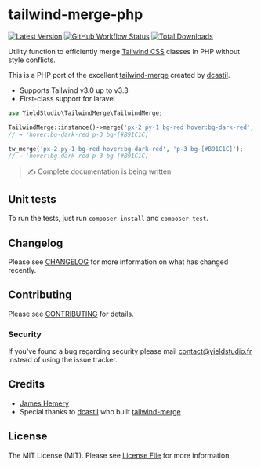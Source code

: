 # tailwind-merge-php

[![Latest Version](https://img.shields.io/github/release/yieldstudio/tailwind-merge-php?style=flat-square)](https://github.com/yieldstudio/tailwind-merge-php/releases)
[![GitHub Workflow Status](https://img.shields.io/github/actions/workflow/status/yieldstudio/tailwind-merge-php/tests.yml?branch=main)](https://github.com/yieldstudio/tailwind-merge-php/actions/workflows/tests.yml)
[![Total Downloads](https://img.shields.io/packagist/dt/yieldstudio/tailwind-merge-php?style=flat-square)](https://packagist.org/packages/yieldstudio/tailwind-merge-php)

Utility function to efficiently merge [Tailwind CSS](https://tailwindcss.com) classes in PHP without style conflicts.

This is a PHP port of the excellent [tailwind-merge](https://github.com/dcastil/tailwind-merge) created by [dcastil](https://github.com/dcastil).


- Supports Tailwind v3.0 up to v3.3
- First-class support for laravel

```php
use YieldStudio\TailwindMerge\TailwindMerge;

TailwindMerge::instance()->merge('px-2 py-1 bg-red hover:bg-dark-red', 'p-3 bg-[#B91C1C]');
// → 'hover:bg-dark-red p-3 bg-[#B91C1C]'

tw_merge('px-2 py-1 bg-red hover:bg-dark-red', 'p-3 bg-[#B91C1C]');
// → 'hover:bg-dark-red p-3 bg-[#B91C1C]'
```

> ✍️ Complete documentation is being written

## Unit tests

To run the tests, just run `composer install` and `composer test`.

## Changelog

Please see [CHANGELOG](CHANGELOG.md) for more information on what has changed recently.

## Contributing

Please see [CONTRIBUTING](https://raw.githubusercontent.com/YieldStudio/.github/main/CONTRIBUTING.md) for details.

### Security

If you've found a bug regarding security please mail [contact@yieldstudio.fr](mailto:contact@yieldstudio.fr) instead of using the issue tracker.

## Credits

- [James Hemery](https://github.com/jameshemery)
- Special thanks to [dcastil](https://github.com/dcastil) who built [tailwind-merge](https://github.com/dcastil/tailwind-merge)


## License

The MIT License (MIT). Please see [License File](LICENSE.md) for more information.
